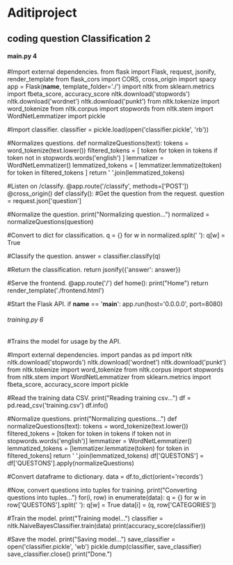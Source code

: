 # Aditiproject
## coding question Classification 2
#### main.py 4
#Import external dependencies.
from flask import Flask, request, jsonify, render_template
from flask_cors import CORS, cross_origin
import spacy
app = Flask(__name__, template_folder='./')
import nltk
from sklearn.metrics import fbeta_score, accuracy_score
nltk.download('stopwords')
nltk.download('wordnet')
nltk.download('punkt')
from nltk.tokenize import word_tokenize
from nltk.corpus import stopwords
from nltk.stem import WordNetLemmatizer
import pickle

#Import classifier.
classifier = pickle.load(open('classifier.pickle', 'rb'))


#Normalizes questions.
def normalizeQuestions(text):
  tokens = word_tokenize(text.lower())
  filtered_tokens = [
    token for token in tokens if token not in stopwords.words('english')
  ]
  lemmatizer = WordNetLemmatizer()
  lemmatized_tokens = [
    lemmatizer.lemmatize(token) for token in filtered_tokens
  ]
  return ' '.join(lemmatized_tokens)


#Listen on /classify.
@app.route('/classify', methods=['POST'])
@cross_origin()
def classify():
  #Get the question from the request.
  question = request.json['question']

  #Normalize the question.
  print("Normalizing question...")
  normalized = normalizeQuestions(question)

  #Convert to dict for classification.
  q = {}
  for w in normalized.split(' '):
    q[w] = True

  #Classify the question.
  answer = classifier.classify(q)

  #Return the classification.
  return jsonify({'answer': answer})


#Serve the frontend.
@app.route('/')
def home():
  print("Home")
  return render_template('./frontend.html')


#Start the Flask API.
if __name__ == '__main__':
  app.run(host='0.0.0.0', port=8080)
  
  
###### training.py 6

#Trains the model for usage by the API.


#Import external dependencies.
import pandas as pd
import nltk
nltk.download('stopwords')
nltk.download('wordnet')
nltk.download('punkt')
from nltk.tokenize import word_tokenize
from nltk.corpus import stopwords
from nltk.stem import WordNetLemmatizer
from sklearn.metrics import fbeta_score, accuracy_score
import pickle


#Read the training data CSV.
print("Reading training csv...")
df = pd.read_csv('training.csv')
df.info()

#Normalize questions.
print("Normalizing questions...")
def normalizeQuestions(text):
  tokens = word_tokenize(text.lower())
  filtered_tokens = [token for token in tokens if token not in stopwords.words('english')]
  lemmatizer = WordNetLemmatizer()
  lemmatized_tokens = [lemmatizer.lemmatize(token) for token in filtered_tokens]
  return ' '.join(lemmatized_tokens)
df['QUESTONS'] = df['QUESTONS'].apply(normalizeQuestions)

#Convert dataframe to dictionary.
data = df.to_dict(orient='records')

#Now, convert questions into tuples for training.
print("Converting questions into tuples...")
for(i, row) in enumerate(data):
  q = {}
  for w in row['QUESTONS'].split(' '):
    q[w] = True
  data[i] = (q, row['CATEGORIES'])

#Train the model.
print("Training model...")
classifier = nltk.NaiveBayesClassifier.train(data)
print(accuracy_score(classifier))

#Save the model.
print("Saving model...")
save_classifier = open('classifier.pickle', 'wb')
pickle.dump(classifier, save_classifier)
save_classifier.close()
print("Done.")
